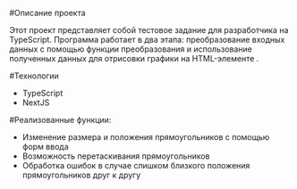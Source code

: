 #Описание проекта
<p>
Этот проект представляет собой тестовое задание для разработчика на TypeScript. Программа работает в два этапа: преобразование входных данных с помощью функции преобразования и использование полученных данных для отрисовки графики на HTML-элементе <canvas>.
</p>

#Технологии
<ul>
 <li>TypeScript</li>
 <li>NextJS</li>
</ul>

#Реализованные функции:
<ul>
 <li>Изменение размера и положения прямоугольников с помощью форм ввода</li>
 <li>Возможность перетаскивания прямоугольников</li>
 <li>Обработка ошибок в случае слишком близкого положения прямоугольников друг к другу</li>
</ul>

